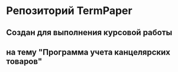 # Репозиторий TermPaper
## Создан для выполнения курсовой работы
## на тему "Программа учета канцелярских товаров"
